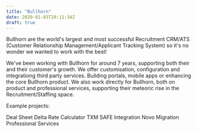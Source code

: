 ```yaml
---
title: "Bullhorn"
date: 2020-01-03T20:11:34Z
draft: true
---
```


Bullhorn are the world's largest and most successful Recruitment CRM/ATS (Customer Relationship Management/Applicant Tracking System) so it's no wonder we wanted to work with the best!

We've been working with Bullhorn for around 7 years, supporting both their and their customer's growth. We offer customisation, configuration and integrationg third party services. Building portals, mobile apps or enhancing the core Bullhorn product. We also work directly for Bullhorn, both on product and professional services, supporting their meteoric rise in the Recruitment/Staffing space.

Example projects:

Deal Sheet
Delta Rate Calculator
TXM SAFE Integration
Novo Migration
Professional Services